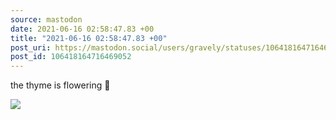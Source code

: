 ```yaml
---
source: mastodon
date: 2021-06-16 02:58:47.83 +00
title: "2021-06-16 02:58:47.83 +00"
post_uri: https://mastodon.social/users/gravely/statuses/106418164716469052
post_id: 106418164716469052
---
```

the thyme is flowering 🤗


![](/images/106418164610679700.jpg)

